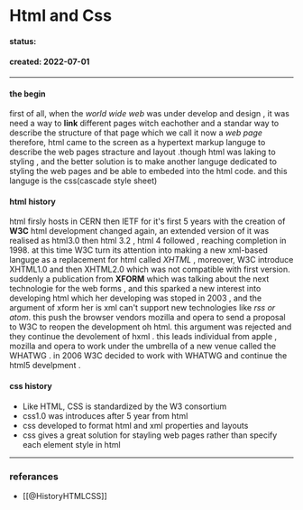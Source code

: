 # Html and Css
#### status: 
#### created: 2022-07-01
---
#### the begin
first of all, when the *world wide web* was under develop and design , it was need a way to **link** different pages witch eachother and a standar way to describe the structure of that page which we call it now a *web page* therefore, html came to the screen as a hypertext markup languge to describe the web pages stracture and layout .though html was laking to styling , and the better solution is to make another languge dedicated to styling the web pages and be able to embeded into the html code. and  this languge is the css(cascade style sheet)
#### html history 
html firsly hosts in CERN then IETF  for it's first 5 years with the creation of **W3C** html development changed again, an extended version of it was realised as html3.0 then html 3.2 , html 4 followed ,  reaching completion in 1998.
at this time W3C turn its attention into making a new xml-based languge as a replacement for html called *XHTML* , moreover, W3C introduce XHTML1.0 and then XHTML2.0 which was not compatible with first version. suddenly a publication from  **XFORM** which was talking about the next technologie for the web forms , and this sparked a new interest into developing html which her developing was stoped in 2003 , and the argument of xform her is xml can't support new technologies like *rss or atom*.
this push the browser vendors mozilla and opera to send a proposal to W3C to reopen the development oh html.
this argument was rejected  and they continue the devolement of hxml . this leads individual from apple , mozilla and opera to work under the umbrella of a new venue called the WHATWG .
in 2006 W3C decided to work with WHATWG and continue the html5 develpment .

#### css history
- Like HTML, CSS is standardized by the W3 consortium
- css1.0 was introduces after 5 year from html
- css  developed to format html and xml properties and layouts
- css gives a great solution for stayling web pages rather than specify each element style in html

---
### referances
- [[@HistoryHTMLCSS]]
